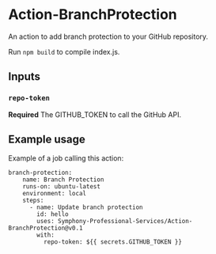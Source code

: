 # Action-BranchProtection

An action to add branch protection to your GitHub repository.

Run `npm build` to compile index.js.

## Inputs

### `repo-token`

**Required** The GITHUB_TOKEN to call the GitHub API.

## Example usage

Example of a job calling this action:

    branch-protection:
        name: Branch Protection
        runs-on: ubuntu-latest
        environment: local
        steps:
          - name: Update branch protection
            id: hello
            uses: Symphony-Professional-Services/Action-BranchProtection@v0.1
            with:
              repo-token: ${{ secrets.GITHUB_TOKEN }}
